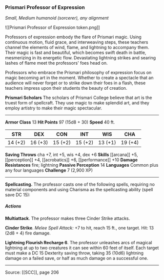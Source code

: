### Prismari Professor of Expression
_Small, Medium humanoid (sorcerer), any alignment_

![[Prismari Professor of Expression token.png]]

Professors of expression embody the flare of Prismari magic. Using continuous motion, fluid grace, and interweaving steps, these teachers channel the elements of wind, flame, and lightning to accompany them. Their magic is fast and beautiful, which becomes swift death in battle, mesmerizing in its energetic flow. Devastating lightning strikes and searing lashes of flame meet the professors' foes head on.

Professors who embrace the Prismari philosophy of expression focus on magic becoming art in the moment. Whether to create a spectacle that an audience will never forget or to strike down their foes in a flash, these teachers impress upon their students the beauty of creation.


**Prismari Scholars** The scholars of Prismari College believe that art is the truest form of spellcraft. They use magic to make splendid art, and they employ artistry to make their magic spectacular.





---

**Armor Class** 13
**Hit Points** 97 (15d8 + 30)
**Speed** 40 ft.

| STR     | DEX     | CON     | INT     | WIS     | CHA     |
|---------|---------|---------|---------|---------|---------|
| 14 (+2) | 16 (+3) | 15 (+2) | 15 (+2) | 13 (+1) | 19 (+4) |

**Saving Throws** cha +7, int +5, wis +4, dex +6
**Skills** [[arcana]] +5, [[perception]] +4, [[acrobatics]] +6, [[performance]] +10
**Damage Resistances** fire; lightning
**Passive Perception** 14
**Languages** Common plus any four languages
**Challenge** 7 (2,900 XP)

---

**Spellcasting.** The professor casts one of the following spells, requiring no material components and using Charisma as the spellcasting ability (spell save DC 15):

##### Actions
**Multiattack**. The professor makes three Cinder Strike attacks.

**Cinder Strike**. _Melee Spell Attack:_ +7 to hit, reach 15 ft., one target. Hit: 13 (2d8 + 4) fire damage.

**Lightning Flourish Recharge 6**. The professor unleashes arcs of magical lightning at up to two creatures it can see within 60 feet of itself. Each target must make a DC 15 Dexterity saving throw, taking 35 (10d6) lightning damage on a failed save, or half as much damage on a successful one.


---

Source: [[SCC]], page 206